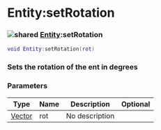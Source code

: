 # Entity:setRotation

### ![shared](../../home/entity/.gitbook/assets/shared.png) [Entity](../../home/entity/home/Entity/):setRotation

```lua
void Entity:setRotation(rot)
```

### Sets the rotation of the ent in degrees

### Parameters

| Type                                     | Name | Description    | Optional |
| ---------------------------------------- | ---- | -------------- | -------: |
| [Vector](../../home/entity/home/Vector/) | rot  | No description |          |
